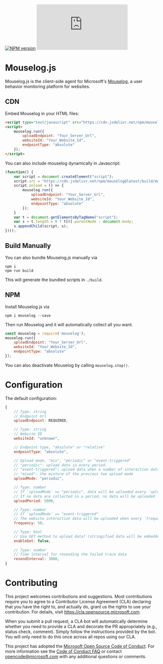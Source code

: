 [![NPM version](https://img.shields.io/npm/v/mouselog)](https://www.npmjs.com/package/mouselog)
![Repo Size](https://img.shields.io/github/repo-size/microsoft/mouselog.js)


Mouselog.js
====

Mouselog.js is the client-side agent for Microsoft's [Mouselog](https://github.com/microsoft/mouselog), a user behavior monitoring platform for websites.

## CDN
Embed Mouselog in your HTML files:
```html
<script type="text/javascript" src="https://cdn.jsdelivr.net/npm/mouselog@latest/build/mouselog.js"></script>
<script>
    mouselog.run({
        uploadEndpoint: "Your_Server_Url",
        websiteId: "Your_Website_Id",
        endpointType: "absolute"
    });
</script>
```
You can also include mouselog dynamically in Javascript:
```Javascript
(function() {
    var script = document.createElement("script");
    script.src = "https://cdn.jsdelivr.net/npm/mouselog@latest/build/mouselog.js";
    script.onload = () => {
        mouselog.run({
            uploadEndpoint: "Your_Server_Url",
            websiteId: "Your_Website_Id",
            endpointType: "absolute"
        });
    }
    var t = document.getElementsByTagName("script");
    var s = t.length > 0 ? t[0].parentNode : document.body;
    s.appendChild(script, s);
})();
```
## Build Manually
You can also bundle Mouselog.js manually via
```
npm i
npm run build
```
This will generate the bundled scripts in `./build`.

## NPM
Install Mouselog.js via
```
npm i mouselog --save
```

Then run Mouselog and it will automatically collect all you want.
```Javascript
const mouselog = require('mouselog');
mouselog.run({
    uploadEndpoint: "Your_Server_Url",
    websiteId: "Your_Website_Id",
    endpointType: "absolute"
});
```
You can also deactivate Mouselog by calling `mouselog.stop()`.


# Configuration
The default configuration:

```js
{
    // Type: string
    // Endpoint Url
    uploadEndpoint: REQUIRED,

    // Type: string
    // Website ID
    websiteId: "unknown",

    // Endpoint type, "absolute" or "relative"
    endpointType: "absolute",

    // Upload mode, "mix", "periodic" or "event-triggered"
    // "periodic": upload data in every period.
    // "event-triggered": upload data when a number of interaction data is captured
    // "mixed": the mixture of the previous two upload mode 
    uploadMode: "periodic",

    // Type: number
    // If `uploadMode` == "periodic", data will be uploaded every `uploadPeriod` ms.
    // If no data are collected in a period, no data will be uploaded
    uploadPeriod: 5000,

    // Type: number
    // If `uploadMode` == "event-triggered"
    // The website interaction data will be uploaded when every `frequency` events are captured.
    frequency: 50,

    // Type: bool
    // Use GET method to upload data? (stringified data will be embedded in URI)
    enableGet: false, 
    
    // Type: number
    // Time interval for resending the failed trace data
    resendInterval: 3000, 
}
```

<!-- # Demo
[Mouselog-demo](https://github.com/hsluoyz/mouselog-demo) -->

# Contributing

This project welcomes contributions and suggestions.  Most contributions require you to agree to a
Contributor License Agreement (CLA) declaring that you have the right to, and actually do, grant us
the rights to use your contribution. For details, visit https://cla.opensource.microsoft.com.

When you submit a pull request, a CLA bot will automatically determine whether you need to provide
a CLA and decorate the PR appropriately (e.g., status check, comment). Simply follow the instructions
provided by the bot. You will only need to do this once across all repos using our CLA.

This project has adopted the [Microsoft Open Source Code of Conduct](https://opensource.microsoft.com/codeofconduct/).
For more information see the [Code of Conduct FAQ](https://opensource.microsoft.com/codeofconduct/faq/) or
contact [opencode@microsoft.com](mailto:opencode@microsoft.com) with any additional questions or comments.
